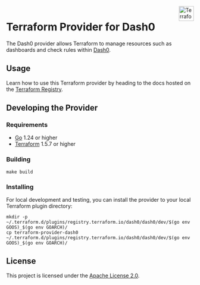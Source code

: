 <a href="https://terraform.io">
  <img src="https://www.datocms-assets.com/2885/1629941242-logo-terraform-main.svg" title="Terraform" align="right" height="40px" />
</a>

# Terraform Provider for Dash0

The Dash0 provider allows Terraform to manage resources such as dashboards and check rules within [Dash0](https://dash0.com).

## Usage
Learn how to use this Terraform provider by heading to the docs hosted on the [Terraform Registry](https://registry.terraform.io/providers/dash0hq/dash0/latest/docs).

## Developing the Provider

### Requirements

- [Go](https://golang.org/doc/install) 1.24 or higher
- [Terraform](https://developer.hashicorp.com/terraform/downloads) 1.5.7 or higher

### Building

```shell
make build
```

### Installing

For local development and testing, you can install the provider to your local Terraform plugin directory:

```shell
mkdir -p ~/.terraform.d/plugins/registry.terraform.io/dash0/dash0/dev/$(go env GOOS)_$(go env GOARCH)/
cp terraform-provider-dash0 ~/.terraform.d/plugins/registry.terraform.io/dash0/dash0/dev/$(go env GOOS)_$(go env GOARCH)/
```

## License

This project is licensed under the [Apache License 2.0](LICENSE).

